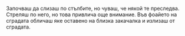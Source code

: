 Започваш да слизаш по стълбите, но чуваш, че някой те преследва. Стреляш по него, но това привлича още внимание. Във фоайето на сградата обличаш яке оставено на близка закачалка и излизаш от сградата.
